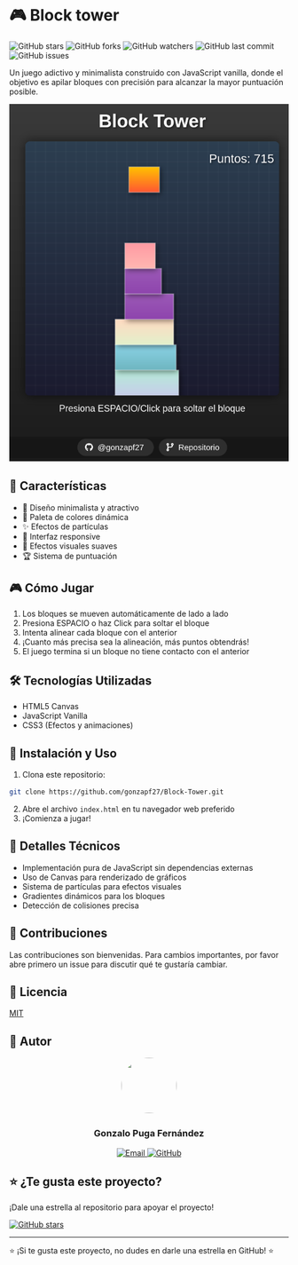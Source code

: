# 🎮 Block tower

![GitHub stars](https://img.shields.io/github/stars/gonzapf27/Block-Tower?style=social)
![GitHub forks](https://img.shields.io/github/forks/gonzapf27/Block-Tower?style=social)
![GitHub watchers](https://img.shields.io/github/watchers/gonzapf27/Block-Tower?style=social)
![GitHub last commit](https://img.shields.io/github/last-commit/gonzapf27/Block-Tower)
![GitHub issues](https://img.shields.io/github/issues/gonzapf27/Block-Tower)

Un juego adictivo y minimalista construido con JavaScript vanilla, donde el objetivo es apilar bloques con precisión para alcanzar la mayor puntuación posible.

![1743776104937](image/README/1743776104937.png)

## 🎯 Características

- 🎨 Diseño minimalista y atractivo
- 🌈 Paleta de colores dinámica
- ✨ Efectos de partículas
- 📱 Interfaz responsive
- 🎵 Efectos visuales suaves
- 🏆 Sistema de puntuación

## 🎮 Cómo Jugar

1. Los bloques se mueven automáticamente de lado a lado
2. Presiona ESPACIO o haz Click para soltar el bloque
3. Intenta alinear cada bloque con el anterior
4. ¡Cuanto más precisa sea la alineación, más puntos obtendrás!
5. El juego termina si un bloque no tiene contacto con el anterior

## 🛠️ Tecnologías Utilizadas

- HTML5 Canvas
- JavaScript Vanilla
- CSS3 (Efectos y animaciones)

## 🚀 Instalación y Uso

1. Clona este repositorio:

```bash
git clone https://github.com/gonzapf27/Block-Tower.git
```

2. Abre el archivo `index.html` en tu navegador web preferido
3. ¡Comienza a jugar!

## 🎨 Detalles Técnicos

- Implementación pura de JavaScript sin dependencias externas
- Uso de Canvas para renderizado de gráficos
- Sistema de partículas para efectos visuales
- Gradientes dinámicos para los bloques
- Detección de colisiones precisa

## 🤝 Contribuciones

Las contribuciones son bienvenidas. Para cambios importantes, por favor abre primero un issue para discutir qué te gustaría cambiar.

## 📝 Licencia

[MIT](LICENSE.md)

## 👤 Autor

<div align="center">
    <img src="https://github.com/gonzapf27.png" width="100" height="100" style="border-radius:50%">
    <h3>Gonzalo Puga Fernández</h3>
    <a href="mailto:gonzalopg_mieres@hotmail.com">
        <img src="https://img.shields.io/badge/Email-gonzalopg__mieres%40hotmail.com-blue?style=flat-square&logo=microsoft-outlook" alt="Email">
    </a>
    <a href="https://github.com/gonzapf27/">
        <img src="https://img.shields.io/badge/GitHub-gonzapf27-181717?style=flat-square&logo=github" alt="GitHub">
    </a>
</div>

## ⭐ ¿Te gusta este proyecto?

¡Dale una estrella al repositorio para apoyar el proyecto!

[![GitHub stars](https://img.shields.io/github/stars/gonzapf27/Block-Tower?style=social)](https://github.com/gonzapf27/Block-Tower/stargazers)

---

⭐️ ¡Si te gusta este proyecto, no dudes en darle una estrella en GitHub! ⭐️
